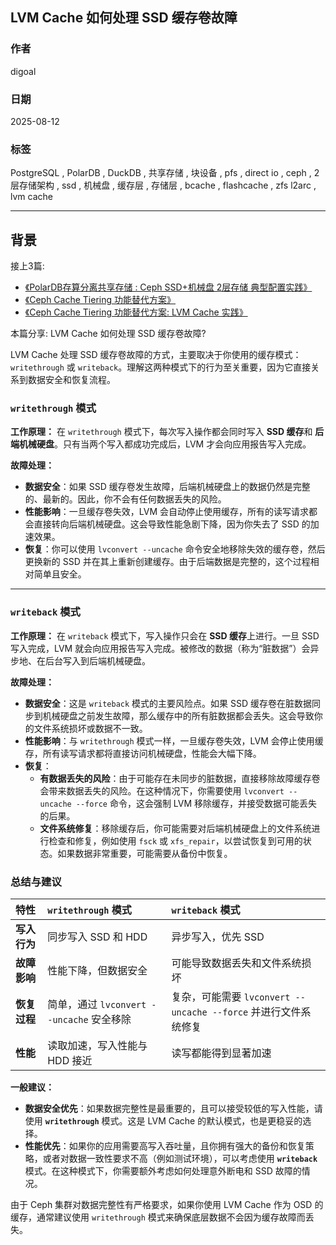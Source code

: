 ## LVM Cache 如何处理 SSD 缓存卷故障
                                      
### 作者                                      
digoal                                      
                                      
### 日期                                      
2025-08-12                                      
                                      
### 标签                                      
PostgreSQL , PolarDB , DuckDB , 共享存储 , 块设备 , pfs , direct io , ceph , 2层存储架构 , ssd , 机械盘 , 缓存层 , 存储层 , bcache , flashcache , zfs l2arc , lvm cache      
                                      
----                                      
                                      
## 背景  
接上3篇:  
- [《PolarDB存算分离共享存储 : Ceph SSD+机械盘 2层存储 典型配置实践》](../202508/20250812_03.md)
- [《Ceph Cache Tiering 功能替代方案》](../202508/20250812_07.md)
- [《Ceph Cache Tiering 功能替代方案: LVM Cache 实践》](../202508/20250812_08.md)
  
本篇分享: LVM Cache 如何处理 SSD 缓存卷故障? 
   
   
LVM Cache 处理 SSD 缓存卷故障的方式，主要取决于你使用的缓存模式：`writethrough` 或 `writeback`。理解这两种模式下的行为至关重要，因为它直接关系到数据安全和恢复流程。

### `writethrough` 模式

**工作原理：**
在 `writethrough` 模式下，每次写入操作都会同时写入 **SSD 缓存**和 **后端机械硬盘**。只有当两个写入都成功完成后，LVM 才会向应用报告写入完成。

**故障处理：**
* **数据安全**：如果 SSD 缓存卷发生故障，后端机械硬盘上的数据仍然是完整的、最新的。因此，你不会有任何数据丢失的风险。
* **性能影响**：一旦缓存卷失效，LVM 会自动停止使用缓存，所有的读写请求都会直接转向后端机械硬盘。这会导致性能急剧下降，因为你失去了 SSD 的加速效果。
* **恢复**：你可以使用 `lvconvert --uncache` 命令安全地移除失效的缓存卷，然后更换新的 SSD 并在其上重新创建缓存。由于后端数据是完整的，这个过程相对简单且安全。

---

### `writeback` 模式

**工作原理：**
在 `writeback` 模式下，写入操作只会在 **SSD 缓存**上进行。一旦 SSD 写入完成，LVM 就会向应用报告写入完成。被修改的数据（称为“脏数据”）会异步地、在后台写入到后端机械硬盘。

**故障处理：**
* **数据安全**：这是 `writeback` 模式的主要风险点。如果 SSD 缓存卷在脏数据同步到机械硬盘之前发生故障，那么缓存中的所有脏数据都会丢失。这会导致你的文件系统损坏或数据不一致。
* **性能影响**：与 `writethrough` 模式一样，一旦缓存卷失效，LVM 会停止使用缓存，所有读写请求都将直接访问机械硬盘，性能会大幅下降。
* **恢复**：
    * **有数据丢失的风险**：由于可能存在未同步的脏数据，直接移除故障缓存卷会带来数据丢失的风险。在这种情况下，你需要使用 `lvconvert --uncache --force` 命令，这会强制 LVM 移除缓存，并接受数据可能丢失的后果。
    * **文件系统修复**：移除缓存后，你可能需要对后端机械硬盘上的文件系统进行检查和修复，例如使用 `fsck` 或 `xfs_repair`，以尝试恢复到可用的状态。如果数据非常重要，可能需要从备份中恢复。

### 总结与建议

| 特性 | `writethrough` 模式 | `writeback` 模式 |
| :--- | :--- | :--- |
| **写入行为** | 同步写入 SSD 和 HDD | 异步写入，优先 SSD |
| **故障影响** | 性能下降，但数据安全 | 可能导致数据丢失和文件系统损坏 |
| **恢复过程** | 简单，通过 `lvconvert --uncache` 安全移除 | 复杂，可能需要 `lvconvert --uncache --force` 并进行文件系统修复 |
| **性能** | 读取加速，写入性能与 HDD 接近 | 读写都能得到显著加速 |

**一般建议：**
* **数据安全优先**：如果数据完整性是最重要的，且可以接受较低的写入性能，请使用 **`writethrough`** 模式。这是 LVM Cache 的默认模式，也是更稳妥的选择。
* **性能优先**：如果你的应用需要高写入吞吐量，且你拥有强大的备份和恢复策略，或者对数据一致性要求不高（例如测试环境），可以考虑使用 **`writeback`** 模式。在这种模式下，你需要额外考虑如何处理意外断电和 SSD 故障的情况。

由于 Ceph 集群对数据完整性有严格要求，如果你使用 LVM Cache 作为 OSD 的缓存，通常建议使用 `writethrough` 模式来确保底层数据不会因为缓存故障而丢失。
    
